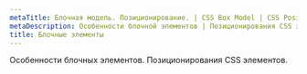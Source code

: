 ```yaml
---
metaTitle: Блочная модель. Позиционирование. | CSS Box Model | CSS Position
metaDescription: Особенности блочной элементов | Позиционирования CSS элементов | База знаний PurpleSchool
title: Блочные элементы
---
```


Особенности блочных элементов. Позиционирования CSS элементов.
